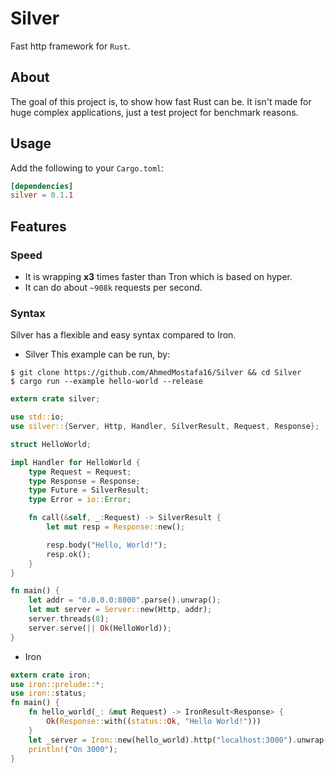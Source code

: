# Silver
Fast http framework for `Rust`.

## About
The goal of this project is, to show how fast Rust can be. It isn't made for huge complex applications, just a test project for benchmark reasons.

## Usage
Add the following to your `Cargo.toml`:
```toml
[dependencies]
silver = 0.1.1
```

## Features
### Speed
- It is wrapping **x3** times faster than Tron which is based on hyper.
- It can do about `~908k` requests per second.

### Syntax
Silver has a flexible and easy syntax compared to Iron.

- Silver
This example can be run, by:

```
$ git clone https://github.com/AhmedMostafa16/Silver && cd Silver
$ cargo run --example hello-world --release
```

```rust
extern crate silver;

use std::io;
use silver::{Server, Http, Handler, SilverResult, Request, Response};

struct HelloWorld;

impl Handler for HelloWorld {
    type Request = Request;
    type Response = Response;
    type Future = SilverResult;
    type Error = io::Error;

    fn call(&self, _:Request) -> SilverResult {
        let mut resp = Response::new();

        resp.body("Hello, World!");
        resp.ok();
    }
}

fn main() {
    let addr = "0.0.0.0:8000".parse().unwrap();
    let mut server = Server::new(Http, addr);
    server.threads(8);
    server.serve(|| Ok(HelloWorld));
}

```

- Iron
```rust
extern crate iron;
use iron::prelude::*;
use iron::status;
fn main() {
    fn hello_world(_: &mut Request) -> IronResult<Response> {
        Ok(Response::with((status::Ok, "Hello World!")))
    }
    let _server = Iron::new(hello_world).http("localhost:3000").unwrap();
    println!("On 3000");
}
```
